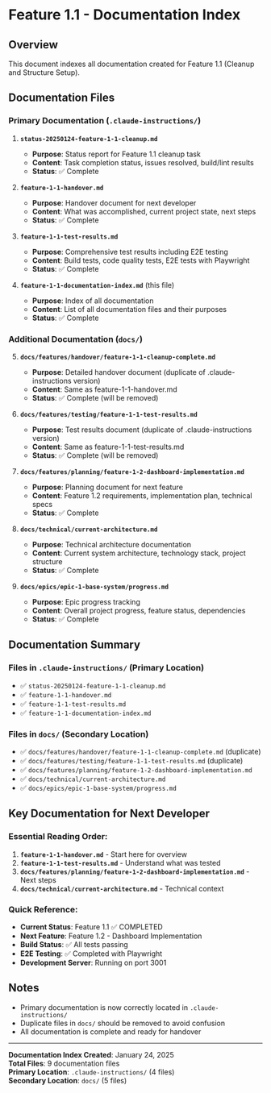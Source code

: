 # Feature 1.1 - Documentation Index

## Overview
This document indexes all documentation created for Feature 1.1 (Cleanup and Structure Setup).

## Documentation Files

### Primary Documentation (`.claude-instructions/`)

1. **`status-20250124-feature-1-1-cleanup.md`**
   - **Purpose**: Status report for Feature 1.1 cleanup task
   - **Content**: Task completion status, issues resolved, build/lint results
   - **Status**: ✅ Complete

2. **`feature-1-1-handover.md`**
   - **Purpose**: Handover document for next developer
   - **Content**: What was accomplished, current project state, next steps
   - **Status**: ✅ Complete

3. **`feature-1-1-test-results.md`**
   - **Purpose**: Comprehensive test results including E2E testing
   - **Content**: Build tests, code quality tests, E2E tests with Playwright
   - **Status**: ✅ Complete

4. **`feature-1-1-documentation-index.md`** (this file)
   - **Purpose**: Index of all documentation
   - **Content**: List of all documentation files and their purposes
   - **Status**: ✅ Complete

### Additional Documentation (`docs/`)

5. **`docs/features/handover/feature-1-1-cleanup-complete.md`**
   - **Purpose**: Detailed handover document (duplicate of .claude-instructions version)
   - **Content**: Same as feature-1-1-handover.md
   - **Status**: ✅ Complete (will be removed)

6. **`docs/features/testing/feature-1-1-test-results.md`**
   - **Purpose**: Test results document (duplicate of .claude-instructions version)
   - **Content**: Same as feature-1-1-test-results.md
   - **Status**: ✅ Complete (will be removed)

7. **`docs/features/planning/feature-1-2-dashboard-implementation.md`**
   - **Purpose**: Planning document for next feature
   - **Content**: Feature 1.2 requirements, implementation plan, technical specs
   - **Status**: ✅ Complete

8. **`docs/technical/current-architecture.md`**
   - **Purpose**: Technical architecture documentation
   - **Content**: Current system architecture, technology stack, project structure
   - **Status**: ✅ Complete

9. **`docs/epics/epic-1-base-system/progress.md`**
   - **Purpose**: Epic progress tracking
   - **Content**: Overall project progress, feature status, dependencies
   - **Status**: ✅ Complete

## Documentation Summary

### Files in `.claude-instructions/` (Primary Location)
- ✅ `status-20250124-feature-1-1-cleanup.md`
- ✅ `feature-1-1-handover.md`
- ✅ `feature-1-1-test-results.md`
- ✅ `feature-1-1-documentation-index.md`

### Files in `docs/` (Secondary Location)
- ✅ `docs/features/handover/feature-1-1-cleanup-complete.md` (duplicate)
- ✅ `docs/features/testing/feature-1-1-test-results.md` (duplicate)
- ✅ `docs/features/planning/feature-1-2-dashboard-implementation.md`
- ✅ `docs/technical/current-architecture.md`
- ✅ `docs/epics/epic-1-base-system/progress.md`

## Key Documentation for Next Developer

### Essential Reading Order:
1. **`feature-1-1-handover.md`** - Start here for overview
2. **`feature-1-1-test-results.md`** - Understand what was tested
3. **`docs/features/planning/feature-1-2-dashboard-implementation.md`** - Next steps
4. **`docs/technical/current-architecture.md`** - Technical context

### Quick Reference:
- **Current Status**: Feature 1.1 ✅ COMPLETED
- **Next Feature**: Feature 1.2 - Dashboard Implementation
- **Build Status**: ✅ All tests passing
- **E2E Testing**: ✅ Completed with Playwright
- **Development Server**: Running on port 3001

## Notes
- Primary documentation is now correctly located in `.claude-instructions/`
- Duplicate files in `docs/` should be removed to avoid confusion
- All documentation is complete and ready for handover

---

**Documentation Index Created**: January 24, 2025  
**Total Files**: 9 documentation files  
**Primary Location**: `.claude-instructions/` (4 files)  
**Secondary Location**: `docs/` (5 files) 